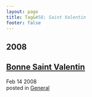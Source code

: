 ```yaml
---
layout: page
title: Tag&#58; Saint Valentin
footer: false
---
```


<div id="blog-archives" class="category">
<h2>2008</h2>

<article>
<h1><a href="/2008/02/14/bonne-saint-valentin/index.html">Bonne Saint Valentin</a></h1>
<time datetime="2008-02-14T00:00:00-06:00" pubdate><span class='month'>Feb</span> <span class='day'>14</span> <span class='year'>2008</span></time>
<footer>
<span class="categories">posted in 
<a href='/categories/general/'>General</a></span>
</footer>
</article>
</div>
